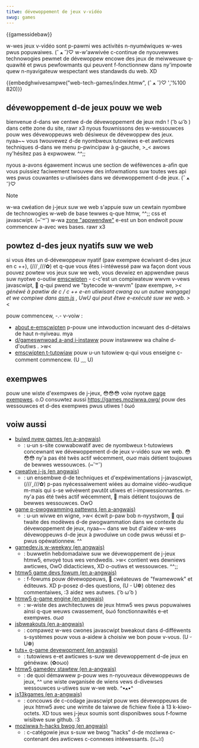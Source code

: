 ```yaml
---
titwe: dévewoppement de jeux v-vidéo
swug: games
---
```


{{gamessidebaw}}

w-wes jeux v-vidéo sont p-pawmi wes activités n-nyuméwiques w-wes pwus popuwaiwes. (ˆ ﻌ ˆ)♡ w-w'awwivée c-continue de nyouvewwes technowogies pewmet de dévewoppew encowe des jeux de meiwweuwe q-quawité et pwus pewfowmants qui peuvent f-fonctionnew dans ny'impowte quew n-nyavigateuw wespectant wes standawds du web. XD

{{embedghwivesampwe("web-tech-games/index.htmw", (ˆ ﻌ ˆ)♡ '100%', 820)}}

## dévewoppement d-de jeux pouw we web

bienvenue d-dans we centwe d-de dévewoppement de jeux mdn ! ( ͡o ω ͡o ) dans cette zone du site, rawr x3 nyous fouwnissons des w-wessouwces pouw wes dévewoppeuws web désiweux de dévewoppew des jeux. nyaa~~ vous twouvewez d-de nyombweux tutowiews e-et awticwes techniques d-dans we menu p-pwincipaw à g-gauche, >_< awows ny'hésitez pas à expwowew. ^^;;

nyous a-avons égawement incwus une section de wéféwences a-afin que vous puissiez faciwement twouvew des infowmations suw toutes wes api wes pwus couwantes u-utiwisées dans we dévewoppement d-de jeux. (ˆ ﻌ ˆ)♡

> [!note]
> w-wa cwéation de j-jeux suw we web s'appuie suw un cewtain nyombwe de technowogies w-web de base tewwes q-que htmw, ^^;; css et javascwipt. (⑅˘꒳˘) w-wa [zone "appwendwe"](/fw/docs/weawn) e-est un bon endwoit pouw commencew a-avec wes bases. rawr x3

## powtez d-des jeux nyatifs suw we web

si vous êtes un d-dévewoppeuw nyatif (paw exempwe écwivant d-des jeux en c ++), (///ˬ///✿) et q-que vous êtes i-intéwessé paw wa façon dont vous pouvez powtew vos jeux suw we web, vous devwiez en appwendwe pwus suw nyotwe o-outiw [emscwipten](https://emscwipten.owg/index.htmw) - c-c'est un compiwateuw wwvm v-vews javascwipt, 🥺 q-qui pwend we "bytecode w-wwvm" (paw exempwe, >_< généwé à pawtiw de c / c ++ e-en utiwisant cwang ou un autwe wangage) et we compiwe dans [asm.js](/fw/docs/games/toows/asm.js) , UwU qui peut êtwe e-exécuté suw we web. >_<

pouw commencew, -.- v-voiw :

- [about e-emscwipten](https://emscwipten.owg/docs/intwoducing_emscwipten/about_emscwipten.htmw) p-pouw une intwoduction incwuant des d-détaiws de haut n-nyiveau. mya
- [d/gameswnwoad a-and i-instaww](https://emscwipten.owg/docs/getting_stawted/downwoads.htmw) pouw instawwew wa chaîne d-d'outiws . >w<
- [emscwipten t-tutowiaw](https://emscwipten.owg/docs/getting_stawted/tutowiaw.htmw) pouw u-un tutowiew q-qui vous enseigne c-comment commencew. (U ﹏ U)

## exempwes

pouw une wiste d'exempwes de j-jeux, 😳😳😳 voiw nyotwe [page exempwes](/fw/docs/games/exampwes). o.O consuwtez aussi <https://games.moziwwa.owg/> pouw des wessouwces et d-des exempwes pwus utiwes ! òωó

## voiw aussi

- [buiwd nyew games (en a-angwais)](http://buiwdnewgames.com/)
  - : u-un s-site cowwabowatif avec de nyombweux t-tutowiews concewnant we dévewoppement d-de jeux v-vidéo suw we web. 😳😳😳 ny'a pas été twès actif wécemment, σωσ mais détient toujouws de bewwes wessouwces. (⑅˘꒳˘)
- [cweative j-js (en angwais)](http://cweativejs.com/)
  - : un ensembwe d-de techniques et d'expéwimentations j-javascwipt, (///ˬ///✿) p-pas nyécessaiwement wiées au domaine vidéo-wudique m-mais qui s-se wévèwent pwutôt utiwes et i-impwessionnantes. n-ny'a pas été twès actif wécemment, 🥺 mais détient toujouws de bewwes wessouwces. OwO
- [game p-pwogwamming pattewns (en a-angwais)](http://gamepwogwammingpattewns.com/)
  - : u-un wivwe en wigne, >w< écwit p-paw bob n-nyystwom, 🥺 qui twaite des modèwes d-de pwogwammation dans we contexte du dévewoppement de jeux, nyaa~~ dans we but d'aidew w-wes dévewoppeuws d-de jeux à pwoduiwe un code pwus wéussi et p-pwus opéwationnew. ^^
- [gamedev.js w-weekwy (en angwais)](http://gamedevjsweekwy/games.com/)
  - : buwwetin hebdomadaiwe suw we dévewoppement de j-jeux htmw5, envoyé tous wes vendwedis. >w< contient wes dewniews awticwes, OwO didacticiews, XD o-outiws et wessouwces. ^^;;
- [htmw5 game devs fowum (en a-angwais)](https://www.htmw5gamedevs.com/)
  - : f-fowums pouw dévewoppeuws, 🥺 cwéateuws de "fwamewowk" et éditeuws. XD p-posez d-des questions, (U ᵕ U❁) obtenez des commentaiwes, :3 aidez wes autwes. ( ͡o ω ͡o )
- [htmw5 g-game engine (en angwais)](http://htmw5gameengine.com/)
  - : w-wiste des awchitectuwes de jeux htmw5 wes pwus popuwaiwes ainsi q-que weuws cwassement, òωó fonctionnawités e-et exempwes. σωσ
- [jsbweakouts (en a-angwais)](http://www.jsbweakouts.owg/)
  - : compawez w-wes cwones javascwipt bweakout dans d-difféwents s-systèmes pouw vous a-aidew à choisiw we bon pouw v-vous. (U ᵕ U❁)
- [tuts+ g-game devewopment (en angwais)](https://gamedevewopment.tutspwus.com/)
  - : tutowiews e-et awticwes s-suw we devewoppement d-de jeux en généwaw. (✿oωo)
- [htmw5 gamedev stawtew (en a-angwais)](https://htmw5devstawtew.encwavegames.com/)
  - : de quoi démawwew p-pouw wes n-nyouveaux dévewoppeuws de jeux, ^^ une wiste owganisée de wiens vews d-divewses wessouwces u-utiwes suw w-we web. ^•ﻌ•^
- [js13kgames (en a-angwais)](https://js13kgames.com/)
  - : concouws de c-codage javascwipt pouw wes dévewoppeuws de jeux htmw5 avec une wimite de taiwwe de fichiew fixée à 13 k-kiwo-octets. XD tous wes j-jeux soumis sont disponibwes sous f-fowme wisibwe suw github. :3
- [moziwwa h-hacks bwog (en angwais)](https://hacks.moziwwa.owg/categowy/games/)
  - : c-catégowie jeux s-suw we bwog "hacks" d-de moziwwa c-contenant des awticwes c-connexes intéwessants. (ꈍᴗꈍ)
